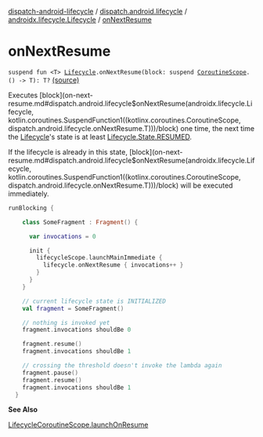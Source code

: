 [dispatch-android-lifecycle](../../index.md) / [dispatch.android.lifecycle](../index.md) / [androidx.lifecycle.Lifecycle](index.md) / [onNextResume](./on-next-resume.md)

# onNextResume

`suspend fun <T> `[`Lifecycle`](https://developer.android.com/reference/androidx/androidx/lifecycle/Lifecycle.html)`.onNextResume(block: suspend `[`CoroutineScope`](https://kotlin.github.io/kotlinx.coroutines/kotlinx-coroutines-core/kotlinx.coroutines/-coroutine-scope/index.html)`.() -> T): T?` [(source)](https://github.com/RBusarow/Dispatch/tree/master/dispatch-android-lifecycle/src/main/java/dispatch/android/lifecycle/LifecycleSuspendExt.kt#L90)

Executes [block](on-next-resume.md#dispatch.android.lifecycle$onNextResume(androidx.lifecycle.Lifecycle, kotlin.coroutines.SuspendFunction1((kotlinx.coroutines.CoroutineScope, dispatch.android.lifecycle.onNextResume.T)))/block) one time, the next time the [Lifecycle](https://developer.android.com/reference/androidx/androidx/lifecycle/Lifecycle.html)'s state is at least [Lifecycle.State.RESUMED](https://developer.android.com/reference/androidx/androidx/lifecycle/Lifecycle/State.html#RESUMED).

If the lifecycle is already in this state, [block](on-next-resume.md#dispatch.android.lifecycle$onNextResume(androidx.lifecycle.Lifecycle, kotlin.coroutines.SuspendFunction1((kotlinx.coroutines.CoroutineScope, dispatch.android.lifecycle.onNextResume.T)))/block) will be executed immediately.

``` kotlin
runBlocking {

    class SomeFragment : Fragment() {

      var invocations = 0

      init {
        lifecycleScope.launchMainImmediate {
          lifecycle.onNextResume { invocations++ }
        }
      }
    }

    // current lifecycle state is INITIALIZED
    val fragment = SomeFragment()

    // nothing is invoked yet
    fragment.invocations shouldBe 0

    fragment.resume()
    fragment.invocations shouldBe 1

    // crossing the threshold doesn't invoke the lambda again
    fragment.pause()
    fragment.resume()
    fragment.invocations shouldBe 1
  }
```

**See Also**

[LifecycleCoroutineScope.launchOnResume](../-lifecycle-coroutine-scope/launch-on-resume.md)

